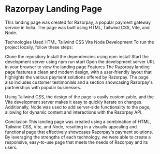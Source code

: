 # Razorpay Landing Page
This landing page was created for Razorpay, a popular payment gateway service in India. The page was built using HTML, Tailwind CSS, Vite, and Node.

Technologies Used
HTML
Tailwind CSS
Vite
Node
Development
To run the project locally, follow these steps:

Clone the repository
Install the dependencies using npm install
Start the development server using npm run start
Open the development server URL in your browser to view the landing page
Features
The Razorpay landing page features a clean and modern design, with a user-friendly layout that highlights the various payment solutions offered by Razorpay. The page also includes customer testimonials and a section showcasing Razorpay's partnerships with popular businesses.

Using Tailwind CSS, the design of the page is easily customizable, and the Vite development server makes it easy to quickly iterate on changes. Additionally, Node was used to add server-side functionality to the page, allowing for dynamic content and interactions with the Razorpay API.

Conclusion
This landing page was created using a combination of HTML, Tailwind CSS, Vite, and Node, resulting in a visually appealing and functional page that effectively showcases Razorpay's payment solutions. By leveraging the strengths of each technology, we were able to create a responsive, easy-to-use page that meets the needs of Razorpay and its users.
